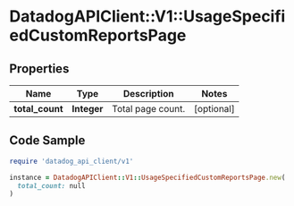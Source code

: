 # DatadogAPIClient::V1::UsageSpecifiedCustomReportsPage

## Properties

| Name | Type | Description | Notes |
| ---- | ---- | ----------- | ----- |
| **total_count** | **Integer** | Total page count. | [optional] |

## Code Sample

```ruby
require 'datadog_api_client/v1'

instance = DatadogAPIClient::V1::UsageSpecifiedCustomReportsPage.new(
  total_count: null
)
```

